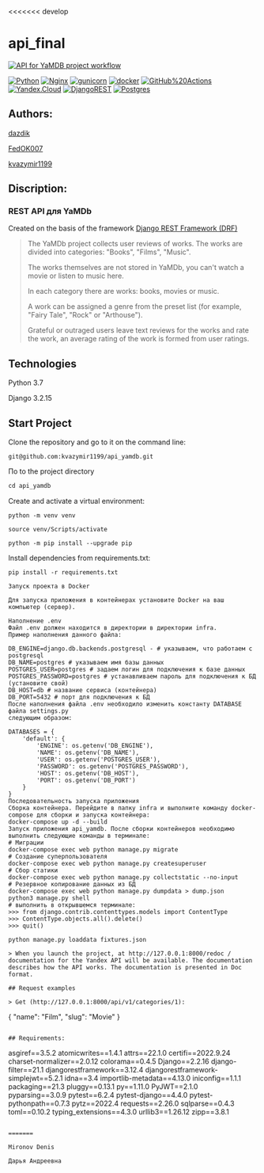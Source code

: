 <<<<<<< develop

# api_final
[![API for YaMDB project workflow](https://github.com/bondarval/yamdb_final/actions/workflows/yamdb_workflow.yml/badge.svg?branch=main)](https://github.com/bondarval/yamdb_final/actions/workflows/yamdb_workflow.yml)

[![Python](https://img.shields.io/badge/-Python-464646?style=flat-square&logo=Python)](https://www.python.org/)
[![Nginx](https://img.shields.io/badge/-NGINX-464646?style=flat-square&logo=NGINX)](https://nginx.org/ru/)
[![gunicorn](https://img.shields.io/badge/-gunicorn-464646?style=flat-square&logo=gunicorn)](https://gunicorn.org/)
[![docker](https://img.shields.io/badge/-Docker-464646?style=flat-square&logo=docker)](https://www.docker.com/)
[![GitHub%20Actions](https://img.shields.io/badge/-GitHub%20Actions-464646?style=flat-square&logo=GitHub%20actions)](https://github.com/features/actions)
[![Yandex.Cloud](https://img.shields.io/badge/-Yandex.Cloud-464646?style=flat-square&logo=Yandex.Cloud)](https://cloud.yandex.ru/)
[![DjangoREST](https://img.shields.io/badge/DJANGO-REST-ff1709?style=for-the-badge&logo=django&logoColor=white&color=ff1709&labelColor=gray)](https://www.django-rest-framework.org/)
[![Postgres](https://img.shields.io/badge/postgres-%23316192.svg?style=for-the-badge&logo=postgresql&logoColor=white)](https://www.postgresql.org/)
## Authors:

[dazdik](https://github.com/dazdik)

[FedOK007](https://github.com/FedOK007)

[kvazymir1199](https://github.com/kvazymir1199)

## Discription:

### REST API для YaMDb

Created on the basis of the framework [Django REST Framework (DRF)](https://github.com/ilyachch/django-rest-framework-rusdoc)

> The YaMDb project collects user reviews of works. The works are divided into categories: "Books", "Films", "Music".
>
> The works themselves are not stored in YaMDb, you can't watch a movie or listen to music here.
>
> In each category there are works: books, movies or music.
>
> A work can be assigned a genre from the preset list (for example, "Fairy Tale", "Rock" or "Arthouse").
>
> Grateful or outraged users leave text reviews for the works and rate the work, an average rating of the work is formed from user ratings.

## Technologies

Python 3.7

Django 3.2.15

## Start Project

Clone the repository and go to it on the command line:

```
git@github.com:kvazymir1199/api_yamdb.git
```

Пo to the project directory

```go
cd api_yamdb
```

Create and activate a virtual environment:

```
python -m venv venv
```

```
source venv/Scripts/activate
```

```
python -m pip install --upgrade pip
```

Install dependencies from requirements.txt:

```
pip install -r requirements.txt
```

```
Запуск проекта в Docker

Для запуска приложения в контейнерах установите Docker на ваш компьютер (сервер).

Наполнение .env
Файл .env должен находится в директории в директории infra.
Пример наполнения данного файла:

DB_ENGINE=django.db.backends.postgresql - # указываем, что работаем с postgresql
DB_NAME=postgres # указываем имя базы данных
POSTGRES_USER=postgres # задаем логин для подключения к базе данных
POSTGRES_PASSWORD=postgres # устанавливаем пароль для подключения к БД (установите свой)
DB_HOST=db # название сервиса (контейнера)
DB_PORT=5432 # порт для подключения к БД
После наполнения файла .env необходило изменить константу DATABASE файла settings.py
следующим образом:

DATABASES = {
    'default': {
        'ENGINE': os.getenv('DB_ENGINE'),
        'NAME': os.getenv('DB_NAME'),
        'USER': os.getenv('POSTGRES_USER'),
        'PASSWORD': os.getenv('POSTGRES_PASSWORD'),
        'HOST': os.getenv('DB_HOST'),
        'PORT': os.getenv('DB_PORT')
    }
}
Последовательность запуска приложения
Сборка контейнера. Перейдите в папку infra и выполните команду docker-compose для сборки и запуска контейнера:
docker-compose up -d --build
Запуск приложения api_yamdb. После сборки контейнеров необходимо выполнить следующие команды в терминале:
# Миграции
docker-compose exec web python manage.py migrate
# Создание суперпользователя
docker-compose exec web python manage.py createsuperuser
# Сбор статики
docker-compose exec web python manage.py collectstatic --no-input
# Резервное копирование данных из БД
docker-compose exec web python manage.py dumpdata > dump.json
python3 manage.py shell  
# выполнить в открывшемся терминале:
>>> from django.contrib.contenttypes.models import ContentType
>>> ContentType.objects.all().delete()
>>> quit()

python manage.py loaddata fixtures.json

> When you launch the project, at http://127.0.0.1:8000/redoc / documentation for the Yandex API will be available. The documentation describes how the API works. The documentation is presented in Doc format.

## Request examples

> Get (http://127.0.0.1:8000/api/v1/categories/1):

```

{
"name": "Film",
"slug": "Movie"
}

```

## Requirements:

```

asgiref==3.5.2
atomicwrites==1.4.1
attrs==22.1.0
certifi==2022.9.24
charset-normalizer==2.0.12
colorama==0.4.5
Django==2.2.16
django-filter==21.1
djangorestframework==3.12.4
djangorestframework-simplejwt==5.2.1
idna==3.4
importlib-metadata==4.13.0
iniconfig==1.1.1
packaging==21.3
pluggy==0.13.1
py==1.11.0
PyJWT==2.1.0
pyparsing==3.0.9
pytest==6.2.4
pytest-django==4.4.0
pytest-pythonpath==0.7.3
pytz==2022.4
requests==2.26.0
sqlparse==0.4.3
toml==0.10.2
typing_extensions==4.3.0
urllib3==1.26.12
zipp==3.8.1

```

=======

Mironov Denis

Дарья Андреевна
```
